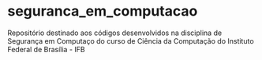 # seguranca_em_computacao

Repositório destinado aos códigos desenvolvidos na disciplina de Segurança em Computaço do curso de Ciência da Computação do Instituto Federal de Brasília - IFB
